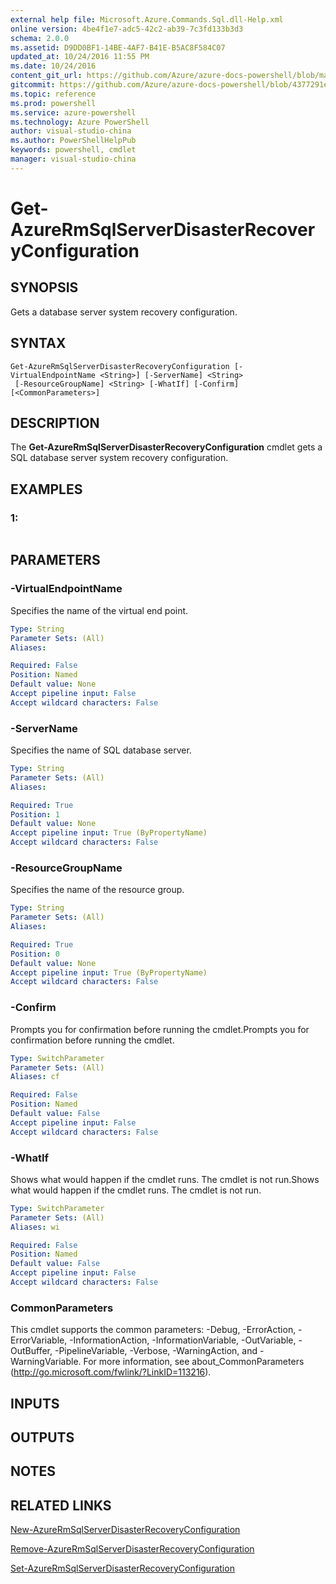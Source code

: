 ```yaml
---
external help file: Microsoft.Azure.Commands.Sql.dll-Help.xml
online version: 4be4f1e7-adc5-42c2-ab39-7c3fd133b3d3
schema: 2.0.0
ms.assetid: D9DD0BF1-14BE-4AF7-B41E-B5AC8F584C07
updated_at: 10/24/2016 11:55 PM
ms.date: 10/24/2016
content_git_url: https://github.com/Azure/azure-docs-powershell/blob/master/azureps-cmdlets-docs/ResourceManager/AzureRM.Sql/v2.2.0/Get-AzureRmSqlServerDisasterRecoveryConfiguration.md
gitcommit: https://github.com/Azure/azure-docs-powershell/blob/4377291ee360e58e2c1c5d644155daf6a0279055/azureps-cmdlets-docs/ResourceManager/AzureRM.Sql/v2.2.0/Get-AzureRmSqlServerDisasterRecoveryConfiguration.md
ms.topic: reference
ms.prod: powershell
ms.service: azure-powershell
ms.technology: Azure PowerShell
author: visual-studio-china
ms.author: PowerShellHelpPub
keywords: powershell, cmdlet
manager: visual-studio-china
---
```


# Get-AzureRmSqlServerDisasterRecoveryConfiguration

## SYNOPSIS
Gets a database server system recovery configuration.

## SYNTAX

```
Get-AzureRmSqlServerDisasterRecoveryConfiguration [-VirtualEndpointName <String>] [-ServerName] <String>
 [-ResourceGroupName] <String> [-WhatIf] [-Confirm] [<CommonParameters>]
```

## DESCRIPTION
The **Get-AzureRmSqlServerDisasterRecoveryConfiguration** cmdlet gets a SQL database server system recovery configuration.

## EXAMPLES

### 1:
```

```

## PARAMETERS

### -VirtualEndpointName
Specifies the name of the virtual end point.

```yaml
Type: String
Parameter Sets: (All)
Aliases: 

Required: False
Position: Named
Default value: None
Accept pipeline input: False
Accept wildcard characters: False
```

### -ServerName
Specifies the name of SQL database server.

```yaml
Type: String
Parameter Sets: (All)
Aliases: 

Required: True
Position: 1
Default value: None
Accept pipeline input: True (ByPropertyName)
Accept wildcard characters: False
```

### -ResourceGroupName
Specifies the name of the resource group.

```yaml
Type: String
Parameter Sets: (All)
Aliases: 

Required: True
Position: 0
Default value: None
Accept pipeline input: True (ByPropertyName)
Accept wildcard characters: False
```

### -Confirm
Prompts you for confirmation before running the cmdlet.Prompts you for confirmation before running the cmdlet.

```yaml
Type: SwitchParameter
Parameter Sets: (All)
Aliases: cf

Required: False
Position: Named
Default value: False
Accept pipeline input: False
Accept wildcard characters: False
```

### -WhatIf
Shows what would happen if the cmdlet runs.
The cmdlet is not run.Shows what would happen if the cmdlet runs.
The cmdlet is not run.

```yaml
Type: SwitchParameter
Parameter Sets: (All)
Aliases: wi

Required: False
Position: Named
Default value: False
Accept pipeline input: False
Accept wildcard characters: False
```

### CommonParameters
This cmdlet supports the common parameters: -Debug, -ErrorAction, -ErrorVariable, -InformationAction, -InformationVariable, -OutVariable, -OutBuffer, -PipelineVariable, -Verbose, -WarningAction, and -WarningVariable. For more information, see about_CommonParameters (http://go.microsoft.com/fwlink/?LinkID=113216).

## INPUTS

## OUTPUTS

## NOTES

## RELATED LINKS

[New-AzureRmSqlServerDisasterRecoveryConfiguration](xref:ResourceManager/AzureRM.Sql/v2.2.0/New-AzureRmSqlServerDisasterRecoveryConfiguration.md)

[Remove-AzureRmSqlServerDisasterRecoveryConfiguration](xref:ResourceManager/AzureRM.Sql/v2.2.0/Remove-AzureRmSqlServerDisasterRecoveryConfiguration.md)

[Set-AzureRmSqlServerDisasterRecoveryConfiguration](xref:ResourceManager/AzureRM.Sql/v2.2.0/Set-AzureRmSqlServerDisasterRecoveryConfiguration.md)


